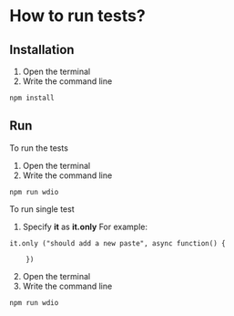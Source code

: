 # How to run tests?

## Installation
1. Open the terminal
2. Write the command line
```
npm install
```
## Run 
To run the tests
1. Open the terminal
2. Write the command line
```
npm run wdio
```
To run single test
1. Specify **it** as **it.only** 
For example:
``` JS
it.only ("should add a new paste", async function() {
    
    })
```
2. Open the terminal
3. Write the command line
```
npm run wdio
```